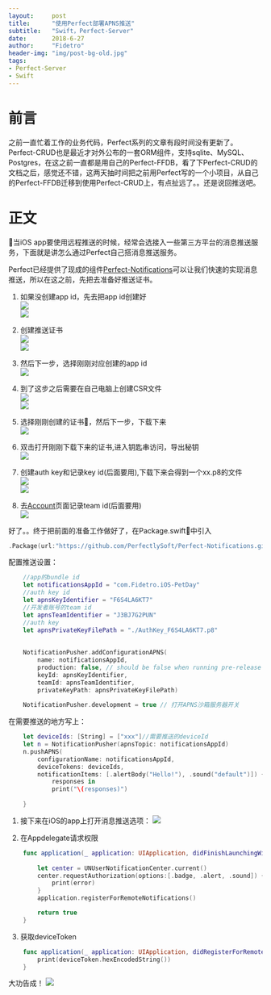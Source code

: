 ```yaml
---
layout:     post
title:      "使用Perfect部署APNS推送"
subtitle:   "Swift，Perfect-Server"
date:       2018-6-27
author:     "Fidetro"
header-img: "img/post-bg-old.jpg"
tags:
- Perfect-Server
- Swift
---  
```


# 前言
之前一直忙着工作的业务代码，Perfect系列的文章有段时间没有更新了。Perfect-CRUD也是最近才对外公布的一套ORM组件，支持sqlite、MySQL、Postgres，在这之前一直都是用自己的Perfect-FFDB，看了下Perfect-CRUD的文档之后，感觉还不错，这两天抽时间把之前用Perfect写的一个小项目，从自己的Perfect-FFDB迁移到使用Perfect-CRUD上，有点扯远了。。还是说回推送吧。  

# 正文  
当iOS app要使用远程推送的时候，经常会选接入一些第三方平台的消息推送服务，下面就是讲怎么通过Perfect自己搭消息推送服务。  

Perfect已经提供了现成的组件[Perfect-Notifications](https://github.com/PerfectlySoft/Perfect-Notifications)可以让我们快速的实现消息推送，所以在这之前，先把去准备好推送证书。  

1. 如果没创建app id，先去把app id创建好  
![](http://images.foolishtalk.org/perfect-notification-1.png)  
![](http://images.foolishtalk.org/perfect-notification-2.png)  

2. 创建推送证书  
![](http://images.foolishtalk.org/perfect-notification-3.png)  
![](http://images.foolishtalk.org/perfect-notification-4.png)  

3. 然后下一步，选择刚刚对应创建的app id  
![](http://images.foolishtalk.org/perfect-notification-5.png)  

4. 到了这步之后需要在自己电脑上创建CSR文件  
![](http://images.foolishtalk.org/perfect-notification-6.png)  
![](http://images.foolishtalk.org/perfect-notification-7.png)  

5. 选择刚刚创建的证书，然后下一步，下载下来    
![](http://images.foolishtalk.org/perfect-notification-8.png)  

6. 双击打开刚刚下载下来的证书,进入钥匙串访问，导出秘钥  
![](http://images.foolishtalk.org/perfect-notification-9.png)  

7. 创建auth key和记录key id(后面要用),下载下来会得到一个xx.p8的文件  
![](http://images.foolishtalk.org/perfect-notification-10.png)  
![](http://images.foolishtalk.org/perfect-notification-11.png)  

8. 去[Account](https://developer.apple.com/account)页面记录team id(后面要用)  
![](http://images.foolishtalk.org/perfect-notification-12.png)  


好了。。终于把前面的准备工作做好了，在Package.swift中引入  
```swift
.Package(url:"https://github.com/PerfectlySoft/Perfect-Notifications.git", majorVersion: 3)
```

配置推送设置：  
```swift
    //app的bundle id
    let notificationsAppId = "com.Fidetro.iOS-PetDay"
    //auth key id
    let apnsKeyIdentifier = "F6S4LA6KT7"
    //开发者账号的team id
    let apnsTeamIdentifier = "J3BJ7G2PUN"
    //auth key
    let apnsPrivateKeyFilePath = "./AuthKey_F6S4LA6KT7.p8"
    
    
    NotificationPusher.addConfigurationAPNS(
        name: notificationsAppId,
        production: false, // should be false when running pre-release app in debugger
        keyId: apnsKeyIdentifier,
        teamId: apnsTeamIdentifier,
        privateKeyPath: apnsPrivateKeyFilePath)
    
    NotificationPusher.development = true // 打开APNS沙箱服务器开关
```

在需要推送的地方写上：  
```swift
    let deviceIds: [String] = ["xxx"]//需要推送的deviceId
    let n = NotificationPusher(apnsTopic: notificationsAppId)
    n.pushAPNS(
        configurationName: notificationsAppId,
        deviceTokens: deviceIds,
        notificationItems: [.alertBody("Hello!"), .sound("default")]) {
            responses in
            print("\(responses)")
            
    }
```

1. 接下来在iOS的app上打开消息推送选项：
![](http://images.foolishtalk.org/perfect-notification-13.png) 


2. 在Appdelegate请求权限
```swift
    func application(_ application: UIApplication, didFinishLaunchingWithOptions launchOptions: [UIApplicationLaunchOptionsKey: Any]?) -> Bool {
    
        let center = UNUserNotificationCenter.current()
        center.requestAuthorization(options:[.badge, .alert, .sound]) { (granted, error) in
            print(error)
        }
        application.registerForRemoteNotifications()

        return true
    }
```  

3. 获取deviceToken  
```swift
    func application(_ application: UIApplication, didRegisterForRemoteNotificationsWithDeviceToken deviceToken: Data) {
        print(deviceToken.hexEncodedString())
    }
```  

大功告成！
![](http://images.foolishtalk.org/perfect-notification-14.png) 
